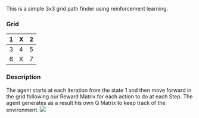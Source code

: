 This is a simple 3x3 grid path finder using reinforcement learning.

### Grid

| 1  | X | 2  |
--- | --- | --- 
| 3  | 4 | 5  |
| 6  | X | 7  |


### Description
The agent starts at each iteration from the state 1 and then move forward in the grid following our Reward Matrix for each action to do at each Step. The agent generates as a result his own Q Matrix to keep track of the environment.
<img src="Training.gif">